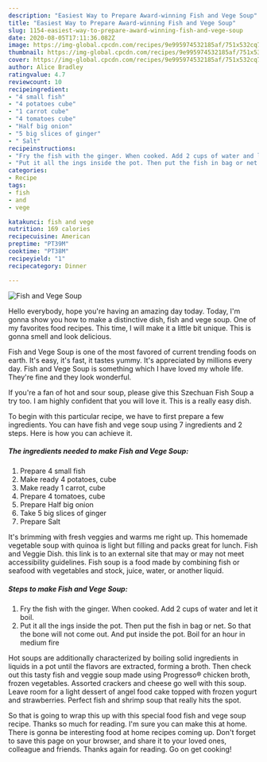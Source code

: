 ```yaml
---
description: "Easiest Way to Prepare Award-winning Fish and Vege Soup"
title: "Easiest Way to Prepare Award-winning Fish and Vege Soup"
slug: 1154-easiest-way-to-prepare-award-winning-fish-and-vege-soup
date: 2020-08-05T17:11:36.082Z
image: https://img-global.cpcdn.com/recipes/9e995974532185af/751x532cq70/fish-and-vege-soup-recipe-main-photo.jpg
thumbnail: https://img-global.cpcdn.com/recipes/9e995974532185af/751x532cq70/fish-and-vege-soup-recipe-main-photo.jpg
cover: https://img-global.cpcdn.com/recipes/9e995974532185af/751x532cq70/fish-and-vege-soup-recipe-main-photo.jpg
author: Alice Bradley
ratingvalue: 4.7
reviewcount: 10
recipeingredient:
- "4 small fish"
- "4 potatoes cube"
- "1 carrot cube"
- "4 tomatoes cube"
- "Half big onion"
- "5 big slices of ginger"
- " Salt"
recipeinstructions:
- "Fry the fish with the ginger. When cooked. Add 2 cups of water and let it boil."
- "Put it all the ings inside the pot. Then put the fish in bag or net. So that the bone will not come out. And put inside the pot. Boil for an hour in medium fire"
categories:
- Recipe
tags:
- fish
- and
- vege

katakunci: fish and vege 
nutrition: 169 calories
recipecuisine: American
preptime: "PT39M"
cooktime: "PT38M"
recipeyield: "1"
recipecategory: Dinner

---
```



![Fish and Vege Soup](https://img-global.cpcdn.com/recipes/9e995974532185af/751x532cq70/fish-and-vege-soup-recipe-main-photo.jpg)

Hello everybody, hope you're having an amazing day today. Today, I'm gonna show you how to make a distinctive dish, fish and vege soup. One of my favorites food recipes. This time, I will make it a little bit unique. This is gonna smell and look delicious.

Fish and Vege Soup is one of the most favored of current trending foods on earth. It's easy, it's fast, it tastes yummy. It's appreciated by millions every day. Fish and Vege Soup is something which I have loved my whole life. They're fine and they look wonderful.

If you&#39;re a fan of hot and sour soup, please give this Szechuan Fish Soup a try too. I am highly confident that you will love it. This is a really easy dish.


To begin with this particular recipe, we have to first prepare a few ingredients. You can have fish and vege soup using 7 ingredients and 2 steps. Here is how you can achieve it.

<!--inarticleads1-->

##### The ingredients needed to make Fish and Vege Soup:

1. Prepare 4 small fish
1. Make ready 4 potatoes, cube
1. Make ready 1 carrot, cube
1. Prepare 4 tomatoes, cube
1. Prepare Half big onion
1. Take 5 big slices of ginger
1. Prepare  Salt


It&#39;s brimming with fresh veggies and warms me right up. This homemade vegetable soup with quinoa is light but filling and packs great for lunch. Fish and Veggie Dish. this link is to an external site that may or may not meet accessibility guidelines. Fish soup is a food made by combining fish or seafood with vegetables and stock, juice, water, or another liquid. 

<!--inarticleads2-->

##### Steps to make Fish and Vege Soup:

1. Fry the fish with the ginger. When cooked. Add 2 cups of water and let it boil.
1. Put it all the ings inside the pot. Then put the fish in bag or net. So that the bone will not come out. And put inside the pot. Boil for an hour in medium fire


Hot soups are additionally characterized by boiling solid ingredients in liquids in a pot until the flavors are extracted, forming a broth. Then check out this tasty fish and veggie soup made using Progresso® chicken broth, frozen vegetables. Assorted crackers and cheese go well with this soup. Leave room for a light dessert of angel food cake topped with frozen yogurt and strawberries. Perfect fish and shrimp soup that really hits the spot. 

So that is going to wrap this up with this special food fish and vege soup recipe. Thanks so much for reading. I'm sure you can make this at home. There is gonna be interesting food at home recipes coming up. Don't forget to save this page on your browser, and share it to your loved ones, colleague and friends. Thanks again for reading. Go on get cooking!
